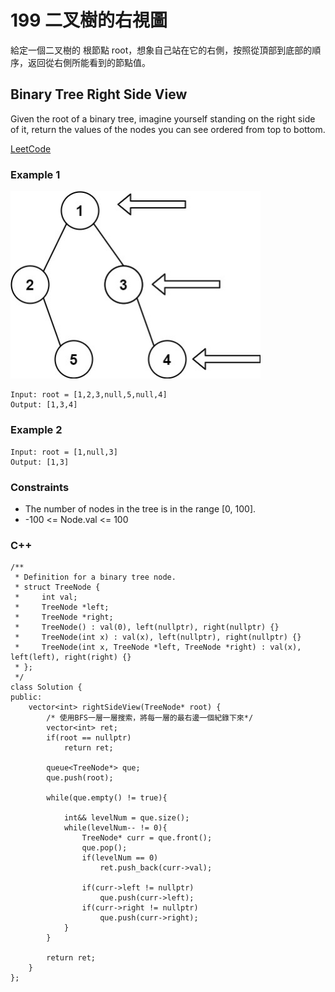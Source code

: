 # 199 二叉樹的右視圖

給定一個二叉樹的 根節點 root，想象自己站在它的右側，按照從頂部到底部的順序，返回從右側所能看到的節點值。

##  Binary Tree Right Side View

Given the root of a binary tree, imagine yourself standing on the right side of it, return the values of the nodes you can see ordered from top to bottom.

[LeetCode](https://leetcode-cn.com/problems/binary-tree-right-side-view/)

### Example 1

<img src="img/199.jpg" width = "400"/>

```
Input: root = [1,2,3,null,5,null,4]
Output: [1,3,4]
```

### Example 2

```
Input: root = [1,null,3]
Output: [1,3]
```

### Constraints

* The number of nodes in the tree is in the range [0, 100].
* -100 <= Node.val <= 100

### C++ 

```
/**
 * Definition for a binary tree node.
 * struct TreeNode {
 *     int val;
 *     TreeNode *left;
 *     TreeNode *right;
 *     TreeNode() : val(0), left(nullptr), right(nullptr) {}
 *     TreeNode(int x) : val(x), left(nullptr), right(nullptr) {}
 *     TreeNode(int x, TreeNode *left, TreeNode *right) : val(x), left(left), right(right) {}
 * };
 */
class Solution {
public:
    vector<int> rightSideView(TreeNode* root) {
        /* 使用BFS一層一層搜索，將每一層的最右邊一個紀錄下來*/
        vector<int> ret;
        if(root == nullptr)
            return ret;

        queue<TreeNode*> que;
        que.push(root);

        while(que.empty() != true){
            
            int&& levelNum = que.size();
            while(levelNum-- != 0){
                TreeNode* curr = que.front();
                que.pop();
                if(levelNum == 0)
                    ret.push_back(curr->val);

                if(curr->left != nullptr)
                    que.push(curr->left);
                if(curr->right != nullptr)
                    que.push(curr->right);
            }
        }

        return ret;
    }
};
```

